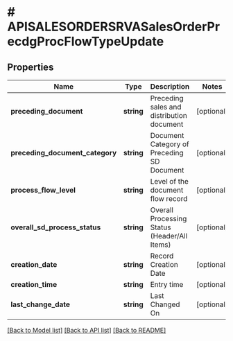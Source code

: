 # # APISALESORDERSRVASalesOrderPrecdgProcFlowTypeUpdate

## Properties

Name | Type | Description | Notes
------------ | ------------- | ------------- | -------------
**preceding_document** | **string** | Preceding sales and distribution document | [optional]
**preceding_document_category** | **string** | Document Category of Preceding SD Document | [optional]
**process_flow_level** | **string** | Level of the document flow record | [optional]
**overall_sd_process_status** | **string** | Overall Processing Status (Header/All Items) | [optional]
**creation_date** | **string** | Record Creation Date | [optional]
**creation_time** | **string** | Entry time | [optional]
**last_change_date** | **string** | Last Changed On | [optional]

[[Back to Model list]](../../README.md#models) [[Back to API list]](../../README.md#endpoints) [[Back to README]](../../README.md)
